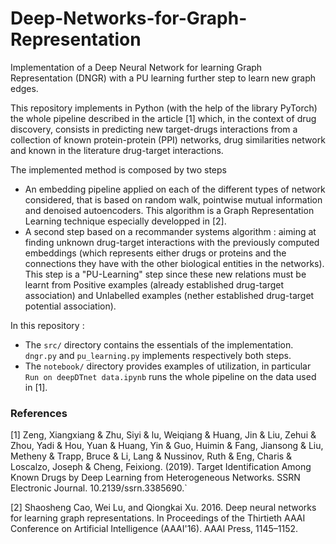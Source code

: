 # Deep-Networks-for-Graph-Representation
Implementation of a Deep Neural Network for learning Graph Representation (DNGR) with a PU learning further step to learn new graph edges.

This repository implements in Python (with the help of the library PyTorch) the whole pipeline described in the article [1] which, in the context of drug discovery, consists in predicting new target-drugs interactions from a collection of known protein-protein (PPI) networks, drug similarities network and known in the literature drug-target interactions.

The implemented method is composed by two steps
- An embedding pipeline applied on each of the different types of network considered, that is based on random walk, pointwise mutual information and denoised autoencoders. This algorithm is a Graph Representation Learning technique especially developped in [2].
- A second step based on a recommander systems algorithm : aiming at finding unknown drug-target interactions with the previously computed embeddings (which represents either drugs or proteins and the connections they have with the other biological entities in the networks). This step is a "PU-Learning" step since these new relations must be learnt from Positive examples (already established drug-target association) and Unlabelled examples (nether established drug-target potential association).

In this repository :
- The `src/` directory contains the essentials of the implementation. `dngr.py` and `pu_learning.py` implements respectively both steps.
- The `notebook/` directory provides examples of utilization, in particular `Run on deepDTnet data.ipynb` runs the whole pipeline on the data used in [1]. 

### References

[1] Zeng, Xiangxiang & Zhu, Siyi & lu, Weiqiang & Huang, Jin & Liu, Zehui & Zhou, Yadi & Hou, Yuan & Huang, Yin & Guo, Huimin & Fang, Jiansong & Liu, Metheny & Trapp, Bruce & Li, Lang & Nussinov, Ruth & Eng, Charis & Loscalzo, Joseph & Cheng, Feixiong. (2019). Target Identification Among Known Drugs by Deep Learning from Heterogeneous Networks. SSRN Electronic Journal. 10.2139/ssrn.3385690.`

[2] Shaosheng Cao, Wei Lu, and Qiongkai Xu. 2016. Deep neural networks for learning graph representations. In Proceedings of the Thirtieth AAAI Conference on Artificial Intelligence (AAAI'16). AAAI Press, 1145–1152.
